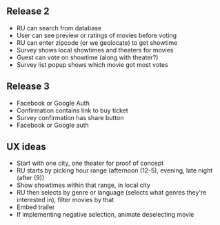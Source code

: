 Release 2
---------
* RU can search from database
* User can see preview or ratings of movies before voting
* RU can enter zipcode (or we geolocate) to get showtime
* Survey shows local showtimes and theaters for movies
* Guest can vote on showtime (along with theater?)
* Survey list popup shows which movie got most votes

Release 3
---------
* Facebook or Google Auth
* Confirmation contains link to buy ticket
* Survey confirmation has share button
* Facebook or Google auth

UX ideas
--------
* Start with one city, one theater for proof of concept
* RU starts by picking hour range (afternoon (12-5), evening, late night (after (9))
* Show showtimes within that range, in local city
* RU then selects by genre or language (selects what genres they're interested in), filter movies by that
* Embed trailer
* If implementing negative selection, animate deselecting movie
